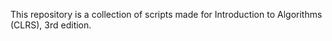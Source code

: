 This repository is a collection of scripts made for Introduction to Algorithms (CLRS), 3rd edition.
